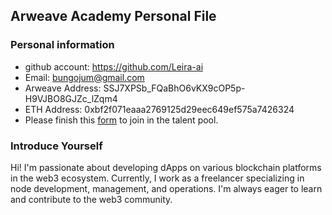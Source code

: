 ## Arweave Academy Personal File

### Personal information

- github account: https://github.com/Leira-ai
- Email: bungojum@gmail.com
- Arweave Address: SSJ7XPSb_FQaBhO6vKX9cOP5p-H9VJBO8GJZc_lZqm4
- ETH Address: 0xbf2f071eaaa2769125d29eec649ef575a7426324
- Please finish this [form](https://docs.google.com/forms/d/e/1FAIpQLSfWA5fIIcBgmRppm3jNz5vmf9Mai_QMVil-2pO4r7YKn_Zhtw/viewform?usp=sf_link) to join in the talent pool.

### Introduce Yourself
Hi! I'm passionate about developing dApps on various blockchain platforms in the web3 ecosystem. Currently, I work as a freelancer specializing in node development, management, and operations. I'm always eager to learn and contribute to the web3 community.